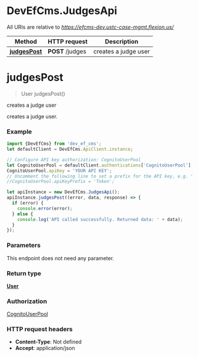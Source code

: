 # DevEfCms.JudgesApi

All URIs are relative to *https://efcms-dev.ustc-case-mgmt.flexion.us/*

Method | HTTP request | Description
------------- | ------------- | -------------
[**judgesPost**](JudgesApi.md#judgesPost) | **POST** /judges | creates a judge user

<a name="judgesPost"></a>
# **judgesPost**
> User judgesPost()

creates a judge user

creates a judge user. 

### Example
```javascript
import {DevEfCms} from 'dev_ef_cms';
let defaultClient = DevEfCms.ApiClient.instance;

// Configure API key authorization: CognitoUserPool
let CognitoUserPool = defaultClient.authentications['CognitoUserPool'];
CognitoUserPool.apiKey = 'YOUR API KEY';
// Uncomment the following line to set a prefix for the API key, e.g. "Token" (defaults to null)
//CognitoUserPool.apiKeyPrefix = 'Token';

let apiInstance = new DevEfCms.JudgesApi();
apiInstance.judgesPost((error, data, response) => {
  if (error) {
    console.error(error);
  } else {
    console.log('API called successfully. Returned data: ' + data);
  }
});
```

### Parameters
This endpoint does not need any parameter.

### Return type

[**User**](User.md)

### Authorization

[CognitoUserPool](../README.md#CognitoUserPool)

### HTTP request headers

 - **Content-Type**: Not defined
 - **Accept**: application/json

